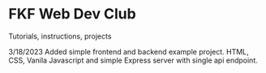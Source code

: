 # FKF Web Dev Club
Tutorials, instructions, projects

3/18/2023
Added simple frontend and backend example project. HTML, CSS, Vanila Javascript and simple Express server with single api endpoint.
